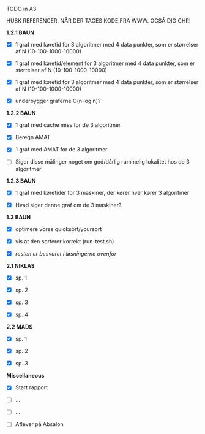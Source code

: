 TODO in A3

HUSK REFERENCER, NÅR DER TAGES KODE FRA WWW. OGSÅ DIG CHR!

**1.2.1 BAUN**
- [x] 1 graf med køretid for 3 algoritmer med 4 data punkter, som er størrelser af N (10-100-1000-10000) 
- [x] 1 graf med køretid/element for 3 algoritmer med 4 data punkter, som er størrelser af N (10-100-1000-10000) 
- [x] 1 graf med køretid for 3 algoritmer med 4 data punkter, som er størrelser af N (10-100-1000-10000) 
- [x] underbygger graferne O(n log n)?


**1.2.2 BAUN**
- [x] 1 graf med cache miss for de 3 algoritmer
- [x] Beregn AMAT
- [x] 1 graf med AMAT for de 3 algoritmer
- [ ] Siger disse målinger noget om god/dårlig rummelig lokalitet hos de 3 algoritmer


**1.2.3 BAUN**
- [x] 1 graf med køretider for 3 maskiner, der kører hver kører 3 algoritmer
- [x] Hvad siger denne graf om de 3 maskiner?


**1.3 BAUN**
- [x] optimere vores quicksort/yoursort
- [x] vis at den sorterer korrekt (run-test.sh)
- [x] *resten er besvaret i løsningerne ovenfor*


**2.1 NIKLAS**
- [x] sp. 1
- [x] sp. 2
- [x] sp. 3
- [x] sp. 4


**2.2 MADS**
- [x] sp. 1
- [x] sp. 2
- [x] sp. 3


**Miscellaneous**
- [x] Start rapport
- [ ] ...
- [ ] ...
- [ ] Aflever på Absalon









